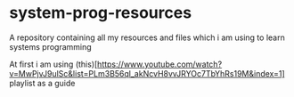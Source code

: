 # system-prog-resources
A repository containing all my resources and files which i am using to learn systems programming


At first i am using (this)[https://www.youtube.com/watch?v=MwPjvJ9ulSc&list=PLm3B56ql_akNcvH8vvJRYOc7TbYhRs19M&index=1] playlist as a guide
